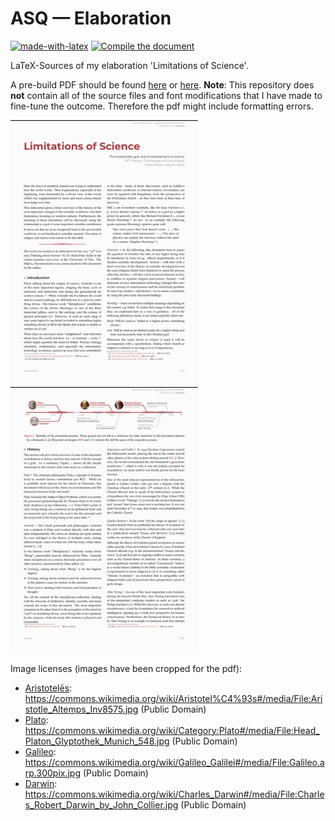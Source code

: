 # ASQ &#8212; Elaboration

[![made-with-latex](https://img.shields.io/badge/Made%20with-LaTeX-1f425f.svg)](https://www.latex-project.org/) [![Compile the document](https://github.com/EagleoutIce/asq-limitations-of-science/actions/workflows/compile.yaml/badge.svg)](https://github.com/EagleoutIce/asq-limitations-of-science/actions/workflows/compile.yaml)

LaTeX-Sources of my elaboration 'Limitations of Science'.

A pre-build PDF should be found [here](https://media.githubusercontent.com/media/EagleoutIce/asq-limitations-of-science/gh-pages/asq-20th-ausarbeitung.pdf) or [here](https://github.com/EagleoutIce/asq-limitations-of-science/blob/gh-pages/asq-20th-ausarbeitung.pdf). **Note**: This repository does **not** contain all of the source files and font modifications that I have made to fine-tune the outcome. Therefore the pdf might include formatting errors.

[<img src="https://github.com/EagleoutIce/asq-limitations-of-science/blob/gh-pages/preview-1.png?raw=true" width="300"/>](https://media.githubusercontent.com/media/EagleoutIce/asq-limitations-of-science/gh-pages/asq-20th-ausarbeitung.pdf) [<img src="https://github.com/EagleoutIce/asq-limitations-of-science/blob/gh-pages/preview-2.png?raw=true" width="300"/>](https://media.githubusercontent.com/media/EagleoutIce/asq-limitations-of-science/gh-pages/asq-20th-ausarbeitung.pdf)


Image licenses (images have been cropped for the pdf):

* [Aristotelēs](figures/aristotle.jpg): <https://commons.wikimedia.org/wiki/Aristotel%C4%93s#/media/File:Aristotle_Altemps_Inv8575.jpg> (Public Domain)
* [Plato](figures/plato.jpg): <https://commons.wikimedia.org/wiki/Category:Plato#/media/File:Head_Platon_Glyptothek_Munich_548.jpg> (Public Domain)
* [Galileo](figures/galileo.jpg): <https://commons.wikimedia.org/wiki/Galileo_Galilei#/media/File:Galileo.arp.300pix.jpg> (Public Domain)
* [Darwin](figures/darwin.jpg): <https://commons.wikimedia.org/wiki/Charles_Darwin#/media/File:Charles_Robert_Darwin_by_John_Collier.jpg> (Public Domain)